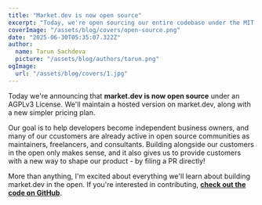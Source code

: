 ```yaml
---
title: "Market.dev is now open source"
excerpt: "Today, we're open sourcing our entire codebase under the MIT License."
coverImage: "/assets/blog/covers/open-source.png"
date: "2025-06-30T05:35:07.322Z"
author:
  name: Tarun Sachdeva
  picture: "/assets/blog/authors/tarun.png"
ogImage:
  url: "/assets/blog/covers/1.jpg"
---
```


Today we're announcing that **market.dev is now open source** under an AGPLv3 License. We'll maintain a hosted version on market.dev, along with a new simpler pricing plan.

Our goal is to help developers become independent business owners, and many of our ccustomers are already active in open source communities as maintainers, freelancers, and consultants. Building alongside our customers in the open only makes sense, and it also gives us to provide customers with a new way to shape our product - by filing a PR directly!

More than anything, I'm excited about everything we'll learn about building market.dev in the open. If you're interested in contributing, **[check out the code on GitHub](https://github.com/market-dot-dev/)**.
